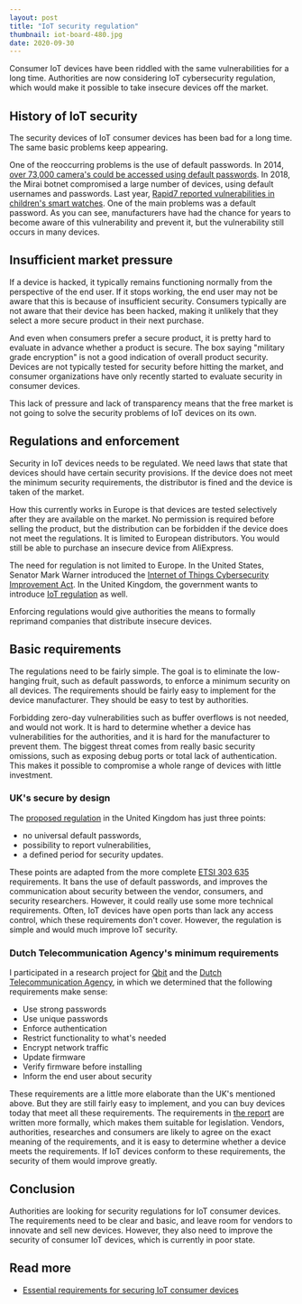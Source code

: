 ```yaml
---
layout: post
title: "IoT security regulation"
thumbnail: iot-board-480.jpg
date: 2020-09-30
---
```


Consumer IoT devices have been riddled with the same vulnerabilities for a long time. Authorities are now considering IoT cybersecurity regulation, which would make it possible to take insecure devices off the market.

<!-- photo source: https://commons.wikimedia.org/wiki/File:Iot_Devices_At_Fscons_(130792869).jpeg -->

## History of IoT security

The security devices of IoT consumer devices has been bad for a long time. The same basic problems keep appearing. 

One of the reoccurring problems is the use of default passwords. In 2014, [over 73,000 camera's could be accessed using default passwords](https://www.csoonline.com/article/2844283/peeping-into-73-000-unsecured-security-cameras-thanks-to-default-passwords.html). In 2018, the Mirai botnet compromised a large number of devices, using default usernames and passwords. Last year, [Rapid7 reported vulnerabilities in children's smart watches](https://blog.rapid7.com/2019/12/11/iot-vuln-disclosure-childrens-gps-smart-watches-r7-2019-57/). One of the main problems was a default password. As you can see, manufacturers have had the chance for years to become aware of this vulnerability and prevent it, but the vulnerability still occurs in many devices.

## Insufficient market pressure

If a device is hacked, it typically remains functioning normally from the perspective of the end user. If it stops working, the end user may not be aware that this is because of insufficient security. Consumers typically are not aware that their device has been hacked, making it unlikely that they select a more secure product in their next purchase.

And even when consumers prefer a secure product, it is pretty hard to evaluate in advance whether a product is secure. The box saying "military grade encryption" is not a good indication of overall product security. Devices are not typically tested for security before hitting the market, and consumer organizations have only recently started to evaluate security in consumer devices.

This lack of pressure and lack of transparency means that the free market is not going to solve the security problems of IoT devices on its own.

## Regulations and enforcement

Security in IoT devices needs to be regulated. We need laws that state that devices should have certain security provisions. If the device does not meet the minimum security requirements, the distributor is fined and the device is taken of the market.

How this currently works in Europe is that devices are tested selectively after they are available on the market. No permission is required before selling the product, but the distribution can be forbidden if the device does not meet the regulations. It is limited to European distributors. You would still be able to purchase an insecure device from AliExpress.

The need for regulation is not limited to Europe. In the United States, Senator Mark Warner introduced the [Internet of Things Cybersecurity Improvement Act](https://www.congress.gov/bill/116th-congress/senate-bill/734). In the United Kingdom, the government wants to introduce [IoT regulation](https://www.gov.uk/government/collections/secure-by-design) as well.

Enforcing regulations would give authorities the means to formally reprimand companies that distribute insecure devices.

## Basic requirements

The regulations need to be fairly simple. The goal is to eliminate the low-hanging fruit, such as default passwords, to enforce a minimum security on all devices. The requirements should be fairly easy to implement for the device manufacturer. They should be easy to test by authorities.

Forbidding zero-day vulnerabilities such as buffer overflows is not needed, and would not work. It is hard to determine whether a device has vulnerabilities for the authorities, and it is hard for the manufacturer to prevent them. The biggest threat comes from really basic security omissions, such as exposing debug ports or total lack of authentication. This makes it possible to compromise a whole range of devices with little investment.

### UK's secure by design

The [proposed regulation](https://www.gov.uk/government/collections/secure-by-design) in the United Kingdom has just three points:

* no universal default passwords,
* possibility to report vulnerabilities,
* a defined period for security updates.

These points are adapted from the more complete [ETSI 303 635](https://www.etsi.org/deliver/etsi_en/303600_303699/303645/02.01.01_60/en_303645v020101p.pdf) requirements. It bans the use of default passwords, and improves the communication about security between the vendor, consumers, and security researchers. However, it could really use some more technical requirements. Often, IoT devices have open ports than lack any access control, which these requirements don't cover. However, the regulation is simple and would much improve IoT security.

### Dutch Telecommunication Agency's minimum requirements

I participated in a research project for [Qbit](https://www.eurofins-cybersecurity.com/news/requirements-secured-iot-consumer-devices/) and the [Dutch Telecommunication Agency](https://www.rdi.nl/actueel/nieuws/2020/08/26/acht-simpele-eisen-kunnen-de-cyberveiligheid-van-%E2%80%98slimme-apparatuur%E2%80%99-sterk-verbeteren), in which we determined that the following requirements make sense:

* Use strong passwords
* Use unique passwords
* Enforce authentication
* Restrict functionality to what's needed
* Encrypt network traffic
* Update firmware
* Verify firmware before installing
* Inform the end user about security

These requirements are a little more elaborate than the UK's mentioned above. But they are still fairly easy to implement, and you can buy devices today that meet all these requirements. The requirements in [the report](https://www.rdi.nl/binaries/rdi/documenten/rapporten/2020/08/26/onderzoeksrapport-essential-requirements-for-securing-iot-consumer-devices/Essential+requirements+for+securing+consumer+IoT+devices.pdf) are written more formally, which makes them suitable for legislation. Vendors, authorities, researches and consumers are likely to agree on the exact meaning of the requirements, and it is easy to determine whether a device meets the requirements. If IoT devices conform to these requirements, the security of them would improve greatly.

## Conclusion

Authorities are looking for security regulations for IoT consumer devices. The requirements need to be clear and basic, and leave room for vendors to innovate and sell new devices. However, they also need to improve the security of consumer IoT devices, which is currently in poor state.

## Read more

* [Essential requirements for securing IoT consumer devices](https://www.rdi.nl/binaries/rdi/documenten/rapporten/2020/08/26/onderzoeksrapport-essential-requirements-for-securing-iot-consumer-devices/Essential+requirements+for+securing+consumer+IoT+devices.pdf)
